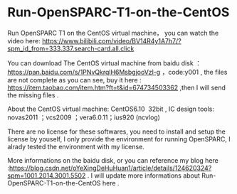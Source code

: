# Run-OpenSPARC-T1-on-the-CentOS
Run OpenSPARC T1 on the CentOS virtual machine， you can watch the video here: https://www.bilibili.com/video/BV14R4y1A7h7/?spm_id_from=333.337.search-card.all.click 

You can download The CentOS virtual machine  from baidu disk ：https://pan.baidu.com/s/1PNvQkrqlH6MsbgjooVzl-g ，code:y001 , 
the files are not complete as you can see,
buy it here : https://item.taobao.com/item.htm?ft=t&id=674734503362 ,then I will send the missing files .

About the CentOS virtual machine:
CentOS6.10  32bit ,
IC design tools:
novas2011 ；vcs2009 ；vera6.0.11；ius920 (ncvlog)


There are no license for these softwares, you need to install and setup the license by youself, I only provide the environment for running OpenSPARC, 
I alrady tested the environment with my license.

More informations on the baidu disk, or you can reference my blog here :https://blog.csdn.net/oYeXingDeHuHuan1/article/details/124620324?spm=1001.2014.3001.5502 .
I will update more informations about Run-OpenSPARC-T1-on-the-CentOS here .

